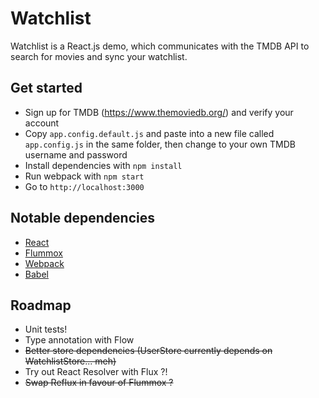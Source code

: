 # Watchlist

Watchlist is a React.js demo, which communicates with the TMDB API to search for movies and sync your watchlist.

## Get started

+ Sign up for TMDB (https://www.themoviedb.org/) and verify your account 
+ Copy `app.config.default.js` and paste into a new file called `app.config.js` in the same folder, then change to your own TMDB username and password
+ Install dependencies with `npm install`
+ Run webpack with `npm start`
+ Go to `http://localhost:3000`

## Notable dependencies

+ [React](https://github.com/facebook/react)
+ [Flummox](https://github.com/acdlite/flummox)
+ [Webpack](https://github.com/webpack/webpack)
+ [Babel](https://babeljs.io)

## Roadmap

+ Unit tests!
+ Type annotation with Flow
+ ~~Better store dependencies (UserStore currently depends on WatchlistStore... meh)~~
+ Try out React Resolver with Flux ?!
+ ~~Swap Reflux in favour of Flummox ?~~